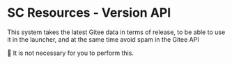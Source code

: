 # SC Resources - Version API

This system takes the latest Gitee data in terms of release, to be able to use it in the launcher, and at the same time avoid spam in the Gitee API

🚧 It is not necessary for you to perform this.
